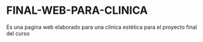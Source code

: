 # FINAL-WEB-PARA-CLINICA
Es una pagina web elaborado para una clínica estética para el proyecto final del curso
